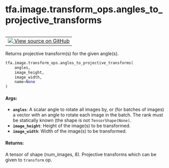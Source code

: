 <div itemscope itemtype="http://developers.google.com/ReferenceObject">
<meta itemprop="name" content="tfa.image.transform_ops.angles_to_projective_transforms" />
<meta itemprop="path" content="Stable" />
</div>

# tfa.image.transform_ops.angles_to_projective_transforms

<!-- Insert buttons and diff -->

<table class="tfo-notebook-buttons tfo-api" align="left">

<td>
  <a target="_blank" href="https://github.com/tensorflow/addons/tree/r0.7/tensorflow_addons/image/transform_ops.py#L199-L244">
    <img src="https://www.tensorflow.org/images/GitHub-Mark-32px.png" />
    View source on GitHub
  </a>
</td></table>



<!-- Equality marker -->
Returns projective transform(s) for the given angle(s).

``` python
tfa.image.transform_ops.angles_to_projective_transforms(
    angles,
    image_height,
    image_width,
    name=None
)
```



<!-- Placeholder for "Used in" -->


#### Args:


* <b>`angles`</b>: A scalar angle to rotate all images by, or (for batches of
  images) a vector with an angle to rotate each image in the batch. The
  rank must be statically known (the shape is not `TensorShape(None)`.
* <b>`image_height`</b>: Height of the image(s) to be transformed.
* <b>`image_width`</b>: Width of the image(s) to be transformed.


#### Returns:

A tensor of shape (num_images, 8). Projective transforms which can be
given to `transform` op.


